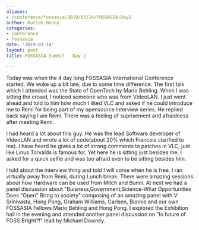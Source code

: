 ```yaml
---
aliases:
- /conference/fossasia/2019/03/14/FOSSASIA-Day2
author: Kurian Benoy
categories:
- conference
- fossasia
date: '2019-03-14'
layout: post
title: FOSSASIA Summit - Day 2

---
```


Today was when the 4 day long FOSSASIA International Conference started. We woke
up a bit late, due to some time difference. The first talk which I attended was
the State of OpenTech by Mario Behling. When I was sitting the crowd, I noticed
someone who was from VideoLAN. I just went ahead and told to him how much I
liked VLC and asked if he could introduce me to Remi for being part of my
opensource interview series. He replied back saying I am Remi. There was a
feeling of suprisement and afraidness after meeting Remi.

I had heard a lot about this guy. He was the lead Software developer of VideoLAN
and wrote a lot of code(about 20% which Francois clarified to me). I have heard
he gives a lot of strong comments to patches in VLC, just like Linus Torvalds is
famous for. Yet here he is sitting just besides me. I asked for a quick selfie
and was too afraid even to be sitting besides him.

I told about the interview thing and told I will come when he is free. I ran virtually away from Remi, during Lunch break.
There were amazing sessions about how Hardware can be used from Mitch and
Bunni. At next we had a panel discussion about "Buisness,Government,Science-What Opportunities Does "Open" Bring to
society" composing of an amazing panel with V Srinivasta, Hong Pong, Graham Williams, Carlsen, Bunnie and our own FOSSASIA Fellows Mario Behling and
Hong Pong. I explored the Exhibition hall in the evening and attended another panel discussion on "Is future of FOSS Bright?!" lead by Michael
Downey.
